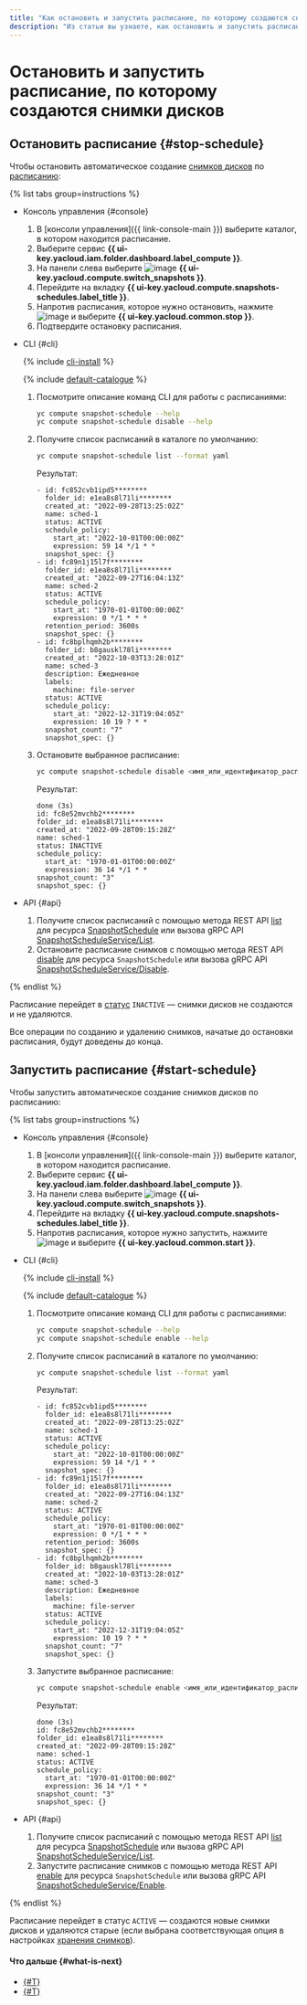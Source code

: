 ```yaml
---
title: "Как остановить и запустить расписание, по которому создаются снимки дисков {{ compute-full-name }}"
description: "Из статьи вы узнаете, как остановить и запустить расписание, по которому создаются снимки дисков {{ compute-name }}."
---
```


# Остановить и запустить расписание, по которому создаются снимки дисков

## Остановить расписание {#stop-schedule}

Чтобы остановить автоматическое создание [снимков дисков](../../concepts/snapshot.md) по [расписанию](../../concepts/snapshot-schedule.md):

{% list tabs group=instructions %}

- Консоль управления {#console}

  1. В [консоли управления]({{ link-console-main }}) выберите каталог, в котором находится расписание.
  1. Выберите сервис **{{ ui-key.yacloud.iam.folder.dashboard.label_compute }}**.
  1. На панели слева выберите ![image](../../../_assets/compute/snapshots.svg) **{{ ui-key.yacloud.compute.switch_snapshots }}**.
  1. Перейдите на вкладку **{{ ui-key.yacloud.compute.snapshots-schedules.label_title }}**.
  1. Напротив расписания, которое нужно остановить, нажмите ![image](../../../_assets/options.svg) и выберите **{{ ui-key.yacloud.common.stop }}**.
  1. Подтвердите остановку расписания.

- CLI {#cli}

  {% include [cli-install](../../../_includes/cli-install.md) %}

  {% include [default-catalogue](../../../_includes/default-catalogue.md) %}

  1. Посмотрите описание команд CLI для работы с расписаниями:

      ```bash
      yc compute snapshot-schedule --help
      yc compute snapshot-schedule disable --help
      ```

  1. Получите список расписаний в каталоге по умолчанию:

      ```bash
      yc compute snapshot-schedule list --format yaml
      ```
      Результат:
      ```text
      - id: fc852cvb1ipd5********
        folder_id: e1ea8s8l71li********
        created_at: "2022-09-28T13:25:02Z"
        name: sched-1
        status: ACTIVE
        schedule_policy:
          start_at: "2022-10-01T00:00:00Z"
          expression: 59 14 */1 * *
        snapshot_spec: {}
      - id: fc89n1j15l7f********
        folder_id: e1ea8s8l71li********
        created_at: "2022-09-27T16:04:13Z"
        name: sched-2
        status: ACTIVE
        schedule_policy:
          start_at: "1970-01-01T00:00:00Z"
          expression: 0 */1 * * *
        retention_period: 3600s
        snapshot_spec: {}
      - id: fc8bplhqmh2b********
        folder_id: b8gauskl78li********
        created_at: "2022-10-03T13:28:01Z"
        name: sched-3
        description: Ежедневное
        labels:
          machine: file-server
        status: ACTIVE
        schedule_policy:
          start_at: "2022-12-31T19:04:05Z"
          expression: 10 19 ? * *
        snapshot_count: "7"
        snapshot_spec: {}
      ```

  1. Остановите выбранное расписание:

      ```bash
      yc compute snapshot-schedule disable <имя_или_идентификатор_расписания>
      ```
      Результат:
      ```text
      done (3s)
      id: fc8e52mvchb2********
      folder_id: e1ea8s8l71li********
      created_at: "2022-09-28T09:15:28Z"
      name: sched-1
      status: INACTIVE
      schedule_policy:
        start_at: "1970-01-01T00:00:00Z"
        expression: 36 14 */1 * *
      snapshot_count: "3"
      snapshot_spec: {}
      ```

- API {#api}

  1. Получите список расписаний с помощью метода REST API [list](../../api-ref/SnapshotSchedule/list.md) для ресурса [SnapshotSchedule](../../api-ref/SnapshotSchedule/index.md) или вызова gRPC API [SnapshotScheduleService/List](../../api-ref/grpc/snapshot_schedule_service.md#List).
  1. Остановите расписание снимков с помощью метода REST API [disable](../../api-ref/SnapshotSchedule/disable.md) для ресурса `SnapshotSchedule` или вызова gRPC API [SnapshotScheduleService/Disable](../../api-ref/grpc/snapshot_schedule_service.md#Disable).

{% endlist %}

Расписание перейдет в [статус](../../concepts/snapshot-schedule.md#statuses) `INACTIVE` — снимки дисков не создаются и не удаляются. 

Все операции по созданию и удалению снимков, начатые до остановки расписания, будут доведены до конца.

## Запустить расписание {#start-schedule}

Чтобы запустить автоматическое создание снимков дисков по расписанию:

{% list tabs group=instructions %}

- Консоль управления {#console}

  1. В [консоли управления]({{ link-console-main }}) выберите каталог, в котором находится расписание.
  1. Выберите сервис **{{ ui-key.yacloud.iam.folder.dashboard.label_compute }}**.
  1. На панели слева выберите ![image](../../../_assets/compute/snapshots.svg) **{{ ui-key.yacloud.compute.switch_snapshots }}**.
  1. Перейдите на вкладку **{{ ui-key.yacloud.compute.snapshots-schedules.label_title }}**.
  1. Напротив расписания, которое нужно запустить, нажмите ![image](../../../_assets/options.svg) и выберите **{{ ui-key.yacloud.common.start }}**.

- CLI {#cli}

  {% include [cli-install](../../../_includes/cli-install.md) %}

  {% include [default-catalogue](../../../_includes/default-catalogue.md) %}

  1. Посмотрите описание команд CLI для работы с расписаниями:

      ```bash
      yc compute snapshot-schedule --help
      yc compute snapshot-schedule enable --help
      ```

  1. Получите список расписаний в каталоге по умолчанию:

      ```bash
      yc compute snapshot-schedule list --format yaml
      ```
      Результат:
      ```text
      - id: fc852cvb1ipd5********
        folder_id: e1ea8s8l71li********
        created_at: "2022-09-28T13:25:02Z"
        name: sched-1
        status: ACTIVE
        schedule_policy:
          start_at: "2022-10-01T00:00:00Z"
          expression: 59 14 */1 * *
        snapshot_spec: {}
      - id: fc89n1j15l7f********
        folder_id: e1ea8s8l71li********
        created_at: "2022-09-27T16:04:13Z"
        name: sched-2
        status: ACTIVE
        schedule_policy:
          start_at: "1970-01-01T00:00:00Z"
          expression: 0 */1 * * *
        retention_period: 3600s
        snapshot_spec: {}
      - id: fc8bplhqmh2b********
        folder_id: b8gauskl78li********
        created_at: "2022-10-03T13:28:01Z"
        name: sched-3
        description: Ежедневное
        labels:
          machine: file-server
        status: ACTIVE
        schedule_policy:
          start_at: "2022-12-31T19:04:05Z"
          expression: 10 19 ? * *
        snapshot_count: "7"
        snapshot_spec: {}
      ```

  1. Запустите выбранное расписание:

      ```bash
      yc compute snapshot-schedule enable <имя_или_идентификатор_расписания>
      ```
      Результат:
      ```text
      done (3s)
      id: fc8e52mvchb2********
      folder_id: e1ea8s8l71li********
      created_at: "2022-09-28T09:15:28Z"
      name: sched-1
      status: ACTIVE
      schedule_policy:
        start_at: "1970-01-01T00:00:00Z"
        expression: 36 14 */1 * *
      snapshot_count: "3"
      snapshot_spec: {}
      ```

- API {#api}

  1. Получите список расписаний с помощью метода REST API [list](../../api-ref/SnapshotSchedule/list.md) для ресурса [SnapshotSchedule](../../api-ref/SnapshotSchedule/index.md) или вызова gRPC API [SnapshotScheduleService/List](../../api-ref/grpc/snapshot_schedule_service.md#List).
  1. Запустите расписание снимков с помощью метода REST API [enable](../../api-ref/SnapshotSchedule/enable.md) для ресурса `SnapshotSchedule` или вызова gRPC API [SnapshotScheduleService/Enable](../../api-ref/grpc/snapshot_schedule_service.md#Enable).

{% endlist %}

Расписание перейдет в статус `ACTIVE` — создаются новые снимки дисков и удаляются старые (если выбрана соответствующая опция в настройках [хранения снимков](../../concepts/snapshot-schedule.md#retention)). 

#### Что дальше {#what-is-next}

* [{#T}](update-schedule.md)
* [{#T}](delete-schedule.md) 
